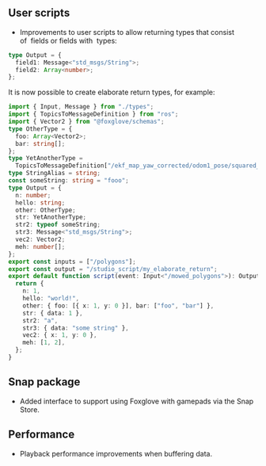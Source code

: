 ## User scripts

- Improvements to user scripts to allow returning types that consist of  fields or fields with  types:

```typescript
type Output = {
  field1: Message<"std_msgs/String">;
  field2: Array<number>;
};
```

It is now possible to create elaborate return types, for example:

```typescript
import { Input, Message } from "./types";
import { TopicsToMessageDefinition } from "ros";
import { Vector2 } from "@foxglove/schemas";
type OtherType = {
  foo: Array<Vector2>;
  bar: string[];
};
type YetAnotherType =
  TopicsToMessageDefinition["/ekf_map_yaw_corrected/odom1_pose/squared_mahalanobis_dist"];
type StringAlias = string;
const someString: string = "fooo";
type Output = {
  n: number;
  hello: string;
  other: OtherType;
  str: YetAnotherType;
  str2: typeof someString;
  str3: Message<"std_msgs/String">;
  vec2: Vector2;
  meh: number[];
};
export const inputs = ["/polygons"];
export const output = "/studio_script/my_elaborate_return";
export default function script(event: Input<"/mowed_polygons">): Output {
  return {
    n: 1,
    hello: "world!",
    other: { foo: [{ x: 1, y: 0 }], bar: ["foo", "bar"] },
    str: { data: 1 },
    str2: "a",
    str3: { data: "some string" },
    vec2: { x: 1, y: 0 },
    meh: [1, 2],
  };
}
```

## Snap package

- Added interface to support using Foxglove with gamepads via the Snap Store.

## Performance

- Playback performance improvements when buffering data.
